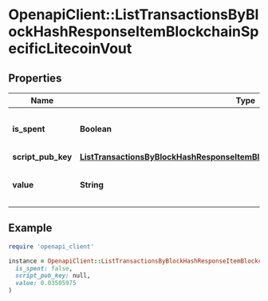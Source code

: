 # OpenapiClient::ListTransactionsByBlockHashResponseItemBlockchainSpecificLitecoinVout

## Properties

| Name | Type | Description | Notes |
| ---- | ---- | ----------- | ----- |
| **is_spent** | **Boolean** | Defines whether the output is spent or not. |  |
| **script_pub_key** | [**ListTransactionsByBlockHashResponseItemBlockchainSpecificLitecoinScriptPubKey**](ListTransactionsByBlockHashResponseItemBlockchainSpecificLitecoinScriptPubKey.md) |  |  |
| **value** | **String** | Represents the sent/received amount. |  |

## Example

```ruby
require 'openapi_client'

instance = OpenapiClient::ListTransactionsByBlockHashResponseItemBlockchainSpecificLitecoinVout.new(
  is_spent: false,
  script_pub_key: null,
  value: 0.03505975
)
```

